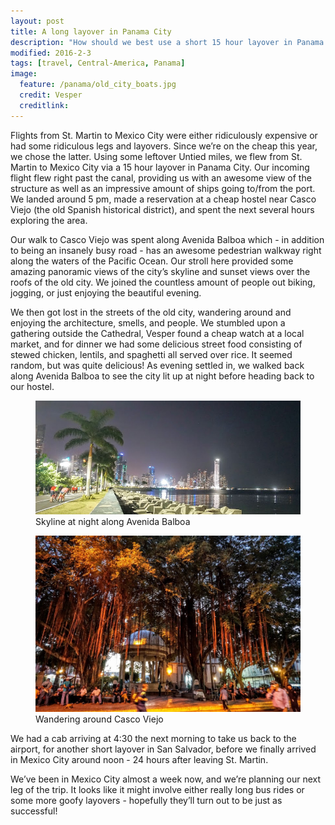 ```yaml
---
layout: post
title: A long layover in Panama City
description: "How should we best use a short 15 hour layover in Panama City? Sleep? No!"
modified: 2016-2-3
tags: [travel, Central-America, Panama]
image:
  feature: /panama/old_city_boats.jpg
  credit: Vesper
  creditlink:
---
```


Flights from St. Martin to Mexico City were either ridiculously expensive or had some ridiculous legs and layovers. Since we’re on the cheap this year, we chose the latter. Using some leftover Untied miles, we flew from St. Martin to Mexico City via a 15 hour layover in Panama City. Our incoming flight flew right past the canal, providing us with an awesome view of the structure as well as an impressive amount of ships going to/from the port. We landed around 5 pm, made a reservation at a cheap hostel near Casco Viejo (the old Spanish historical district), and spent the next several hours exploring the area.

Our walk to Casco Viejo was spent along Avenida Balboa which - in addition to being an insanely busy road - has an awesome pedestrian walkway right along the waters of the Pacific Ocean. Our stroll here provided some amazing panoramic views of the city’s skyline and sunset views over the roofs of the old city. We joined the countless amount of people out biking, jogging, or just enjoying the beautiful evening. 

We then got lost in the streets of the old city, wandering around and enjoying the architecture, smells, and people. We stumbled upon a gathering outside the Cathedral, Vesper found a cheap watch at a local market, and for dinner we had some delicious street food consisting of stewed chicken, lentils, and spaghetti all served over rice. It seemed random, but was quite delicious! As evening settled in, we walked back along Avenida Balboa to see the city lit up at night before heading back to our hostel.
<figure>
    <a href="/images/panama/skyline_at_night.jpg"><img src="/images/panama/skyline_at_night.jpg" alt=""></a>
    <figcaption>Skyline at night along Avenida Balboa</figcaption>
</figure>
<figure>
    <a href="/images/panama/wandering_the_old_city.jpg"><img src="/images/panama/wandering_the_old_city.jpg" alt=""></a>
    <figcaption>Wandering around Casco Viejo</figcaption>
</figure>

We had a cab arriving at 4:30 the next morning to take us back to the airport, for another short layover in San Salvador, before we finally arrived in Mexico City around noon - 24 hours after leaving St. Martin.

We’ve been in Mexico City almost a week now, and we’re planning our next leg of the trip. It looks like it might involve either really long bus rides or some more goofy layovers - hopefully they’ll turn out to be just as successful!

